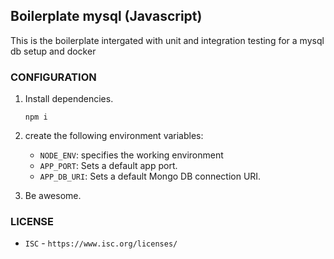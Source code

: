 ## Boilerplate mysql (Javascript)

This is the boilerplate intergated with unit and integration testing for a mysql db setup and docker

### CONFIGURATION

1. Install dependencies.

   `npm i`

2. create the following environment variables:
   - `NODE_ENV`: specifies the working environment
   - `APP_PORT`: Sets a default app port.
   - `APP_DB_URI`: Sets a default Mongo DB connection URI.
3. Be awesome.

### LICENSE

- `ISC` - `https://www.isc.org/licenses/`
